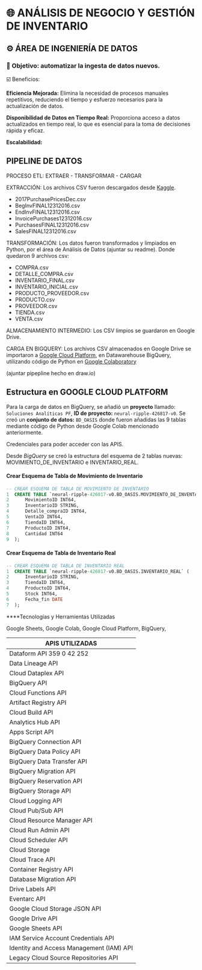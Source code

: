 # 🌐 ANÁLISIS DE NEGOCIO Y GESTIÓN DE INVENTARIO

## ⚙️ ÁREA DE INGENIERÍA DE DATOS

### 🎯 Objetivo: automatizar la ingesta de datos nuevos. 

☑️ Beneficios: 

**Eficiencia Mejorada:** Elimina la necesidad de procesos manuales repetitivos, reduciendo el tiempo y esfuerzo necesarios para la actualización de datos.

**Disponibilidad de Datos en Tiempo Real:** Proporciona acceso a datos actualizados en tiempo real, lo que es esencial para la toma de decisiones rápida y eficaz.

**Escalabilidad:** 


## PIPELINE DE DATOS

PROCESO ETL: EXTRAER - TRANSFORMAR - CARGAR

EXTRACCIÓN: Los archivos CSV fueron descargados desde [Kaggle](https://www.kaggle.com/datasets/bhanupratapbiswas/inventory-analysis-case-study). 
- 2017PurchasePricesDec.csv
- BegInvFINAL12312016.csv
- EndInvFINAL12312016.csv
- InvoicePurchases12312016.csv
- PurchasesFINAL12312016.csv
- SalesFINAL12312016.csv

TRANSFORMACIÓN: Los datos fueron transformados y limpiados en Python, por el área de Análisis de Datos (ajuntar su readme). Donde quedaron 9 archivos csv: 
- COMPRA.csv
- DETALLE_COMPRA.csv
- INVENTARIO_FINAL.csv
- INVENTARIO_INICIAL.csv
- PRODUCTO_PROVEEDOR.csv
- PRODUCTO.csv
- PROVEEDOR.csv
- TIENDA.csv
- VENTA.csv

ALMACENAMIENTO INTERMEDIO: Los CSV limpios se guardaron en Google Drive.

CARGA EN BIGQUERY: Los archivos CSV almacenados en Google Drive se importaron a [Google Cloud Platform](https://cloud.google.com/?_gl=1*6gcnrv*_up*MQ..&gclid=CjwKCAjw-O6zBhASEiwAOHeGxXc4YZx6SNH1EHwvQgGmacSJnslZSK8XEbOaI-IYDAFV-nnJz4emIxoCwYcQAvD_BwE&gclsrc=aw.ds&hl=es_419), en Datawarehouse BigQuery, utilizando código de Python en [Google Colaboratory](https://colab.research.google.com/drive/1j-HrMwga8oIaSLumfFZ1qPX-bo347MU1) 

(ajuntar pipepline hecho en draw.io) 


## Estructura en GOOGLE CLOUD PLATFORM

Para la carga de datos en BigQuery, se añadió un **proyecto** llamado: `Soluciones Analíticas PF`, **ID de proyecto:** `neural-ripple-426817-v0`. Se creó un **conjunto de datos:** `BD_OASIS` donde fueron añadidas las 9 tablas mediante código de Python desde Google Colab mencionado anteriormente.

Credenciales para poder acceder con las APIS. 

Desde *BigQuery* se creó la estructura del esquema de 2 tablas nuevas: MOVIMIENTO_DE_INVENTARIO e INVENTARIO_REAL. 

#### Crear Esquema de Tabla de Movimiento de Inventario

```sql
-- CREAR ESQUEMA DE TABLA DE MOVIMIENTO DE INVENTARIO
1  CREATE TABLE `neural-ripple-426817-v0.BD_OASIS.MOVIMIENTO_DE_INVENTARIO` (
2      MovimientoID INT64,
3      InventarioID STRING,
4      Detalle_compraID INT64,
5      VentaID INT64,
6      TiendaID INT64,
7      ProductoID INT64,
8      Cantidad INT64
9  );
```

#### Crear Esquema de Tabla de Inventario Real

```sql
-- CREAR ESQUEMA DE TABLA DE INVENTARIO REAL
1  CREATE TABLE `neural-ripple-426817-v0.BD_OASIS.INVENTARIO_REAL` (
2      InventarioID STRING,
3      TiendaID INT64,
4      ProductoID INT64,
5      Stock INT64,
6      Fecha_fin DATE
7  );
```


****Tecnologías y Herramientas Utilizadas

Google Sheets, Google Colab, Google Cloud Platform, BigQuery, 


|    **APIS UTILIZADAS**      |
| --------------------------- | 
|Dataform API	359	0	42	252	  |
|Data Lineage API	            |
|Cloud Dataplex API		        |
|BigQuery API	                |
|Cloud Functions API		      |
|Artifact Registry API		    |
|Cloud Build API		          |
|Analytics Hub API					  |
|Apps Script API					    |
|BigQuery Connection API		  |			
|BigQuery Data Policy API		  |			
|BigQuery Data Transfer API   |					
|BigQuery Migration API		    |			
|BigQuery Reservation API		  |			
|BigQuery Storage API	        |				
|Cloud Logging API		        |			
|Cloud Pub/Sub API		        |			
|Cloud Resource Manager API		|			
|Cloud Run Admin API	        |				
|Cloud Scheduler API					|
|Cloud Storage					      |
|Cloud Trace API					    |
|Container Registry API				|	
|Database Migration API				|	
|Drive Labels API					    |
|Eventarc API					        |
|Google Cloud Storage JSON API|					
|Google Drive API					    |
|Google Sheets API					  |
|IAM Service Account Credentials API		|			
|Identity and Access Management (IAM) API|					
|Legacy Cloud Source Repositories API|
